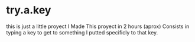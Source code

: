 # try.a.key
this is just a little proyect
I Made This proyect in 2 hours (aprox)
Consists in typing a key to get to something
I putted specificly to that key.
